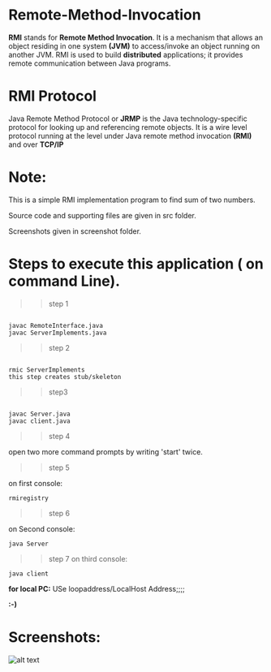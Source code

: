 # Remote-Method-Invocation

**RMI** stands for **Remote Method Invocation**. It is a mechanism that allows an object residing in one system **(JVM)** to access/invoke an object running on another JVM. RMI is used to build **distributed** applications; it provides remote communication between Java programs.

# RMI Protocol
Java Remote Method Protocol or **JRMP** is the Java technology-specific protocol for looking up and referencing remote objects. It is a wire level protocol running at the level under Java remote method invocation **(RMI)** and over **TCP/IP**


# Note:
This is a simple RMI implementation program to find sum of two numbers.

Source code and supporting files are given in src folder.

Screenshots given in screenshot folder.


# Steps to execute this application ( on command Line).

>> step 1

```

javac RemoteInterface.java
javac ServerImplements.java

```

>> step 2

```

rmic ServerImplements
this step creates stub/skeleton

```

>> step3 

```

javac Server.java
javac client.java

```

>> step 4 

open two more command prompts by writing 'start' twice.

>> step 5

on first console:

```
rmiregistry

```

>> step 6

on Second console:

```
java Server

```

>> step 7
on third console:

```
java client

```

**for local PC:**
USe loopaddress/LocalHost Address;;;;


**:-)**

# Screenshots:

![alt text]()
